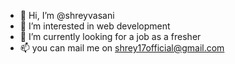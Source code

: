 - 👋 Hi, I’m @shreyvasani
- 👀 I’m interested in web development 
- 🌱 I’m currently looking for a job as a fresher 
- 📫 you can mail me on shrey17official@gmail.com

<!---
shreyvasani/shreyvasani is a ✨ special ✨ repository because its `README.md` (this file) appears on your GitHub profile.
You can click the Preview link to take a look at your changes.
--->
